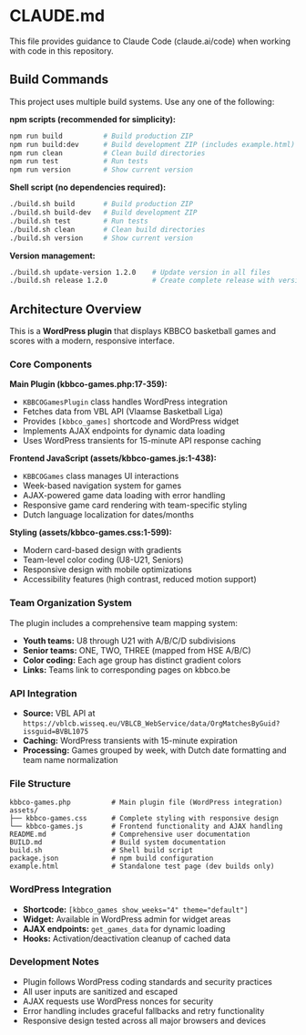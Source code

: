 # CLAUDE.md

This file provides guidance to Claude Code (claude.ai/code) when working with code in this repository.

## Build Commands

This project uses multiple build systems. Use any one of the following:

**npm scripts (recommended for simplicity):**
```bash
npm run build          # Build production ZIP
npm run build:dev      # Build development ZIP (includes example.html)
npm run clean          # Clean build directories
npm run test           # Run tests
npm run version        # Show current version
```

**Shell script (no dependencies required):**
```bash
./build.sh build       # Build production ZIP
./build.sh build-dev   # Build development ZIP
./build.sh test        # Run tests
./build.sh clean       # Clean build directories
./build.sh version     # Show current version
```

**Version management:**
```bash
./build.sh update-version 1.2.0    # Update version in all files
./build.sh release 1.2.0           # Create complete release with version bump
```

## Architecture Overview

This is a **WordPress plugin** that displays KBBCO basketball games and scores with a modern, responsive interface.

### Core Components

**Main Plugin (kbbco-games.php:17-359):**
- `KBBCOGamesPlugin` class handles WordPress integration
- Fetches data from VBL API (Vlaamse Basketball Liga)
- Provides `[kbbco_games]` shortcode and WordPress widget
- Implements AJAX endpoints for dynamic data loading
- Uses WordPress transients for 15-minute API response caching

**Frontend JavaScript (assets/kbbco-games.js:1-438):**
- `KBBCOGames` class manages UI interactions
- Week-based navigation system for games
- AJAX-powered game data loading with error handling
- Responsive game card rendering with team-specific styling
- Dutch language localization for dates/months

**Styling (assets/kbbco-games.css:1-599):**
- Modern card-based design with gradients
- Team-level color coding (U8-U21, Seniors)
- Responsive design with mobile optimizations
- Accessibility features (high contrast, reduced motion support)

### Team Organization System

The plugin includes a comprehensive team mapping system:
- **Youth teams:** U8 through U21 with A/B/C/D subdivisions
- **Senior teams:** ONE, TWO, THREE (mapped from HSE A/B/C)
- **Color coding:** Each age group has distinct gradient colors
- **Links:** Teams link to corresponding pages on kbbco.be

### API Integration

- **Source:** VBL API at `https://vblcb.wisseq.eu/VBLCB_WebService/data/OrgMatchesByGuid?issguid=BVBL1075`
- **Caching:** WordPress transients with 15-minute expiration
- **Processing:** Games grouped by week, with Dutch date formatting and team name normalization

### File Structure

```
kbbco-games.php          # Main plugin file (WordPress integration)
assets/
├── kbbco-games.css      # Complete styling with responsive design
└── kbbco-games.js       # Frontend functionality and AJAX handling
README.md                # Comprehensive user documentation
BUILD.md                 # Build system documentation
build.sh                 # Shell build script
package.json             # npm build configuration
example.html             # Standalone test page (dev builds only)
```

### WordPress Integration

- **Shortcode:** `[kbbco_games show_weeks="4" theme="default"]`
- **Widget:** Available in WordPress admin for widget areas
- **AJAX endpoints:** `get_games_data` for dynamic loading
- **Hooks:** Activation/deactivation cleanup of cached data

### Development Notes

- Plugin follows WordPress coding standards and security practices
- All user inputs are sanitized and escaped
- AJAX requests use WordPress nonces for security
- Error handling includes graceful fallbacks and retry functionality
- Responsive design tested across all major browsers and devices